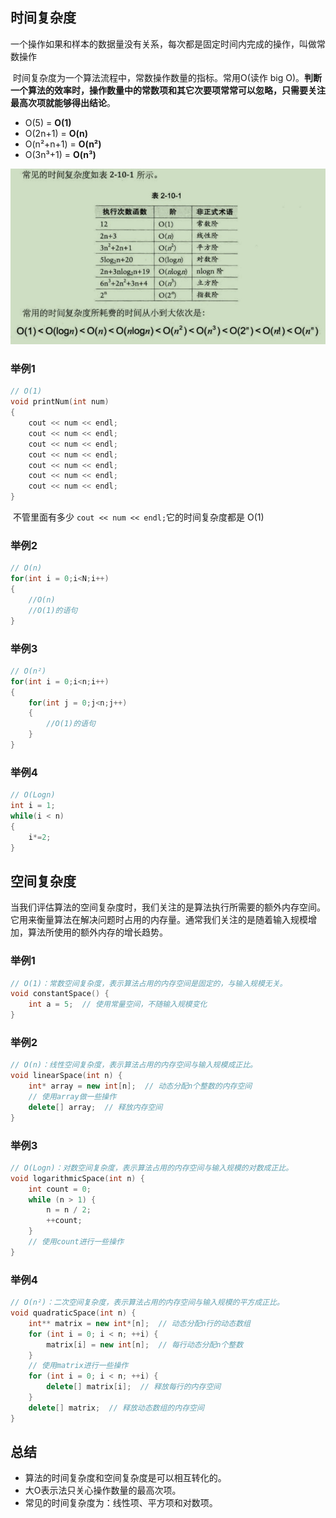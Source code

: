 ## 时间复杂度

​	一个操作如果和样本的数据量没有关系，每次都是固定时间内完成的操作，叫做常数操作

​	时间复杂度为一个算法流程中，常数操作数量的指标。常用O(读作 big O)。**判断一个算法的效率时，操作数量中的常数项和其它次要项常常可以忽略，只需要关注最高次项就能够得出结论**。

- O(5) = **O(1)**
- O(2n+1) = **O(n)**
- O(n²+n+1) = **O(n²)**
- O(3n³+1) = **O(n³)**

![](..\picture\时间复杂度.png)

### 举例1

```c++
// O(1)
void printNum(int num)
{
    cout << num << endl;
    cout << num << endl;
	cout << num << endl;
	cout << num << endl;
	cout << num << endl;
	cout << num << endl;
	cout << num << endl;
}
```

​	不管里面有多少 `cout << num << endl;`它的时间复杂度都是 O(1)

### 举例2

```c++
// O(n)
for(int i = 0;i<N;i++)
{
	//O(n)
	//O(1)的语句
}
```

### 举例3

```c++
// O(n²)
for(int i = 0;i<n;i++)
{
	for(int j = 0;j<n;j++)
	{
		//O(1)的语句
	}
}
```

### 举例4

```c++
// O(Logn)
int i = 1;
while(i < n)
{
	i*=2;
}
```

## 空间复杂度

​	当我们评估算法的空间复杂度时，我们关注的是算法执行所需要的额外内存空间。它用来衡量算法在解决问题时占用的内存量。通常我们关注的是随着输入规模增加，算法所使用的额外内存的增长趋势。

### 举例1

```c++
// O(1)：常数空间复杂度，表示算法占用的内存空间是固定的，与输入规模无关。
void constantSpace() {
    int a = 5;  // 使用常量空间，不随输入规模变化
}
```

### 举例2

```c++
// O(n)：线性空间复杂度，表示算法占用的内存空间与输入规模成正比。
void linearSpace(int n) {
    int* array = new int[n];  // 动态分配n个整数的内存空间
    // 使用array做一些操作
    delete[] array;  // 释放内存空间
}
```

### 举例3

```c++
// O(Logn)：对数空间复杂度，表示算法占用的内存空间与输入规模的对数成正比。
void logarithmicSpace(int n) {
    int count = 0;
    while (n > 1) {
        n = n / 2;
        ++count;
    }
    // 使用count进行一些操作
}
```

### 举例4

```c++
// O(n²)：二次空间复杂度，表示算法占用的内存空间与输入规模的平方成正比。
void quadraticSpace(int n) {
    int** matrix = new int*[n];  // 动态分配n行的动态数组
    for (int i = 0; i < n; ++i) {
        matrix[i] = new int[n];  // 每行动态分配n个整数
    }
    // 使用matrix进行一些操作
    for (int i = 0; i < n; ++i) {
        delete[] matrix[i];  // 释放每行的内存空间
    }
    delete[] matrix;  // 释放动态数组的内存空间
}
```

## 总结

- 算法的时间复杂度和空间复杂度是可以相互转化的。
- 大O表示法只关心操作数量的最高次项。
- 常见的时间复杂度为：线性项、平方项和对数项。